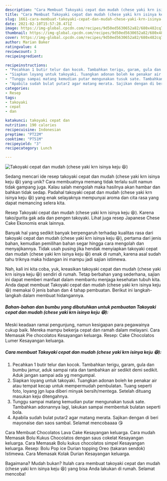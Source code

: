 ```yaml
---
description: "Cara Membuat Takoyaki cepat dan mudah (chese yaki krn isinya keju 😆), Enak Banget"
title: "Cara Membuat Takoyaki cepat dan mudah (chese yaki krn isinya keju 😆), Enak Banget"
slug: 1661-cara-membuat-takoyaki-cepat-dan-mudah-chese-yaki-krn-isinya-keju-enak-banget
date: 2021-02-10T15:57:28.471Z
image: https://img-global.cpcdn.com/recipes/9d50ed5630652a82/680x482cq70/takoyaki-cepat-dan-mudah-chese-yaki-krn-isinya-keju-😆-foto-resep-utama.jpg
thumbnail: https://img-global.cpcdn.com/recipes/9d50ed5630652a82/680x482cq70/takoyaki-cepat-dan-mudah-chese-yaki-krn-isinya-keju-😆-foto-resep-utama.jpg
cover: https://img-global.cpcdn.com/recipes/9d50ed5630652a82/680x482cq70/takoyaki-cepat-dan-mudah-chese-yaki-krn-isinya-keju-😆-foto-resep-utama.jpg
author: Marian Baker
ratingvalue: 4
reviewcount: 3
recipeingredient:

recipeinstructions:
- "Pecahkan 1 butir telur dan kocok. Tambahkan terigu, garam, gula dan bumbu jamur, aduk sampai rata dan tambahkan air sedikit demi sedikit. Aduk jangan sampai ada yg mengumpal."
- "Siapkan loyang untuk takoyaki. Tuangkan adonan boleh ke penakar air atau tempat kecap untuk mempermudah pembulatan. Tuang seperti foto, loyang jgn lupa diberi minyak bersih/mentega. Setelah dituang masukan keju ditengahnya."
- "Tunggu sampai matang kemudian putar mengunakan tusuk sate. Tambahkan adonannya lagi, lakukan sampai membentuk bulatan seperti bola."
- "Apabila sudah bulat putar2 agar matang merata. Sajikan dengan di beri mayonaise dan saos sambal. Selamat mencobaaaa 😘"
categories:
- Resep
tags:
- takoyaki
- cepat
- dan

katakunci: takoyaki cepat dan 
nutrition: 190 calories
recipecuisine: Indonesian
preptime: "PT22M"
cooktime: "PT51M"
recipeyield: "3"
recipecategory: Lunch

---
```



![Takoyaki cepat dan mudah (chese yaki krn isinya keju 😆)](https://img-global.cpcdn.com/recipes/9d50ed5630652a82/680x482cq70/takoyaki-cepat-dan-mudah-chese-yaki-krn-isinya-keju-😆-foto-resep-utama.jpg)

Sedang mencari ide resep takoyaki cepat dan mudah (chese yaki krn isinya keju 😆) yang unik? Cara membuatnya memang tidak terlalu sulit namun tidak gampang juga. Kalau salah mengolah maka hasilnya akan hambar dan bahkan tidak sedap. Padahal takoyaki cepat dan mudah (chese yaki krn isinya keju 😆) yang enak selayaknya mempunyai aroma dan cita rasa yang dapat memancing selera kita.

Resep Takoyaki cepat dan mudah (chese yaki krn isinya keju 😆). Karena tako/gurita gak ada dan pengen takoyaki. Lihat juga resep Japanese Chese Cake Ekonomis enak lainnya.

Banyak hal yang sedikit banyak berpengaruh terhadap kualitas rasa dari takoyaki cepat dan mudah (chese yaki krn isinya keju 😆), pertama dari jenis bahan, kemudian pemilihan bahan segar hingga cara mengolah dan menyajikannya. Tidak usah pusing jika hendak menyiapkan takoyaki cepat dan mudah (chese yaki krn isinya keju 😆) enak di rumah, karena asal sudah tahu triknya maka hidangan ini mampu jadi sajian istimewa.


Nah, kali ini kita coba, yuk, kreasikan takoyaki cepat dan mudah (chese yaki krn isinya keju 😆) sendiri di rumah. Tetap berbahan yang sederhana, sajian ini dapat memberi manfaat dalam membantu menjaga kesehatan tubuh kita. Anda dapat membuat Takoyaki cepat dan mudah (chese yaki krn isinya keju 😆) memakai 0 jenis bahan dan 4 tahap pembuatan. Berikut ini langkah-langkah dalam membuat hidangannya.

<!--inarticleads1-->

##### Bahan-bahan dan bumbu yang dibutuhkan untuk pembuatan Takoyaki cepat dan mudah (chese yaki krn isinya keju 😆):



Meski keadaan ramai pengunjung, namun kesigapan para pegawainya cukup baik. Mereka mampu bekerja cepat dan ramah dalam melayani. Cara Memasak Pie chocolatos Kesayangan keluarga. Resep: Cake Chocolatos Lumer Kesayangan keluarga. 

<!--inarticleads2-->

##### Cara membuat Takoyaki cepat dan mudah (chese yaki krn isinya keju 😆):

1. Pecahkan 1 butir telur dan kocok. Tambahkan terigu, garam, gula dan bumbu jamur, aduk sampai rata dan tambahkan air sedikit demi sedikit. Aduk jangan sampai ada yg mengumpal.
1. Siapkan loyang untuk takoyaki. Tuangkan adonan boleh ke penakar air atau tempat kecap untuk mempermudah pembulatan. Tuang seperti foto, loyang jgn lupa diberi minyak bersih/mentega. Setelah dituang masukan keju ditengahnya.
1. Tunggu sampai matang kemudian putar mengunakan tusuk sate. Tambahkan adonannya lagi, lakukan sampai membentuk bulatan seperti bola.
1. Apabila sudah bulat putar2 agar matang merata. Sajikan dengan di beri mayonaise dan saos sambal. Selamat mencobaaaa 😘


Cara Membuat Chocolatos Lava Cake Kesayangan keluarga. Cara mudah Memasak Bolu Kukus Chocolatos dengan saus cokelat Kesayangan keluarga. Cara Memasak Bolu kukus chocolatos simpel Kesayangan keluarga. Resep: Bolu Pop ice Durian topping Oreo (takaran sendok) Istimewa. Cara Memasak Kolak Durian Kesayangan keluarga. 

Bagaimana? Mudah bukan? Itulah cara membuat takoyaki cepat dan mudah (chese yaki krn isinya keju 😆) yang bisa Anda lakukan di rumah. Selamat mencoba!
